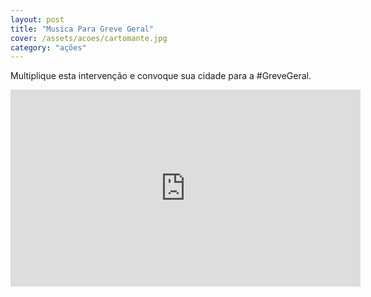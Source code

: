 ```yaml
---
layout: post
title: "Musica Para Greve Geral"
cover: /assets/acoes/cartomante.jpg
category: "ações"
---
```

Multiplique esta intervenção e convoque sua cidade para a #GreveGeral.

<div class="video-wrapper video-wrapper-16x9">
    <iframe width="560" height="315" src="https://www.youtube.com/embed/0ns5ro6e6cU" frameborder="0" allowfullscreen></iframe>
    </div>
